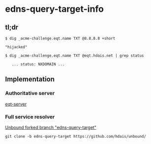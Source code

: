 # edns-query-target-info

## tl;dr
```
$ dig _acme-challenge.eqt.name TXT @8.8.8.8 +short

"hijacked"
```
```
$ dig _acme-challenge.eqt.name TXT @eqt.hdais.net | grep status

   ... status: NXDOMAIN ...
```

## Implementation
### Authoritative server
[eqt-server](https://github.com/hdais/eqt-server)
### Full service resolver
[Unbound forked branch "edns-query-target"](https://github.com/hdais/unbound/tree/edns-query-target)

`git clone -b edns-query-target https://github.com/hdais/unbound/`

